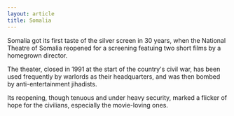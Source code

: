```yaml
---
layout: article
title: Somalia
---
```


Somalia got its first taste of the silver screen in 30 years, when the National Theatre of Somalia reopened for a screening featuing two short films by a homegrown director.

The theater, closed in 1991 at the start of the country's civil war, has been used frequently by warlords as their headquarters, and was then bombed by anti-entertainment jihadists.

Its reopening, though tenuous and under heavy security, marked a flicker of hope for the civilians, especially the movie-loving ones.
